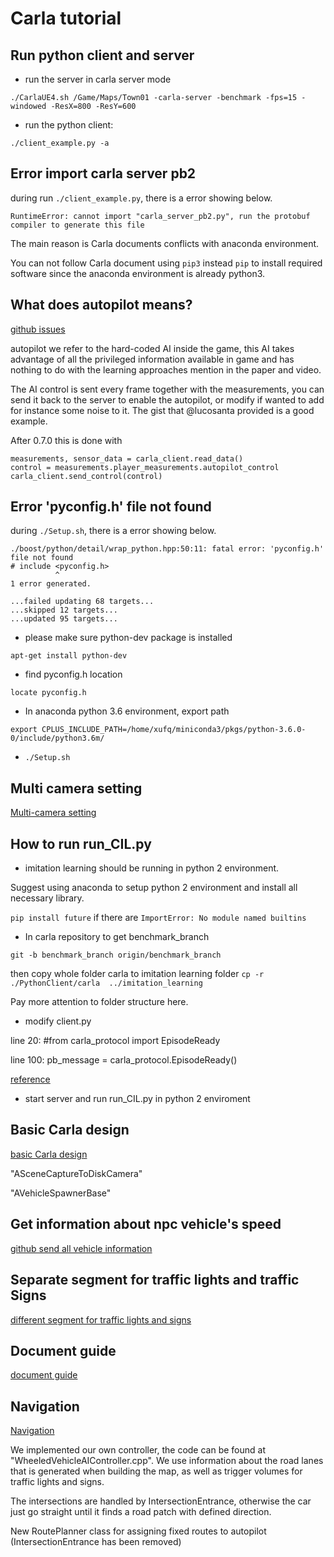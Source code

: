 # Carla tutorial
## Run python client and server
* run the server in carla server mode

`./CarlaUE4.sh /Game/Maps/Town01 -carla-server -benchmark -fps=15 -windowed -ResX=800 -ResY=600`
* run the python client:

`./client_example.py -a`

## Error import carla server pb2
during run `./client_example.py`, there is a error showing below.

`RuntimeError: cannot import "carla_server_pb2.py", run the protobuf compiler to generate this file`

The main reason is Carla documents conflicts with anaconda environment.

You can not follow Carla document using `pip3` instead `pip` to install required software since the anaconda environment is already python3.

## What does autopilot means?
[github issues](https://github.com/carla-simulator/carla/issues/36)

autopilot we refer to the hard-coded AI inside the game, this AI takes advantage of all the privileged information available in game and has nothing to do with the learning approaches mention in the paper and video.

The AI control is sent every frame together with the measurements, you can send it back to the server to enable the autopilot, or modify if wanted to add for instance some noise to it. The gist that @lucosanta provided is a good example.

After 0.7.0 this is done with

```
measurements, sensor_data = carla_client.read_data()
control = measurements.player_measurements.autopilot_control
carla_client.send_control(control)
```

## Error 'pyconfig.h' file not found
during `./Setup.sh`, there is a error showing below.
```
./boost/python/detail/wrap_python.hpp:50:11: fatal error: 'pyconfig.h' file not found
# include <pyconfig.h>
          ^
1 error generated.

...failed updating 68 targets...
...skipped 12 targets...
...updated 95 targets...
```

* please make sure python-dev package is installed

`apt-get install python-dev`
* find pyconfig.h location

`locate pyconfig.h`

* In anaconda python 3.6 environment, export path

`export CPLUS_INCLUDE_PATH=/home/xufq/miniconda3/pkgs/python-3.6.0-0/include/python3.6m/
`
 * `./Setup.sh`

## Multi camera setting

[Multi-camera setting](https://github.com/carla-simulator/carla/issues/42)

## How to run run_CIL.py

* imitation learning should be running in python 2 environment.

Suggest using anaconda to setup python 2 environment and install all necessary library.  

`pip install future` if there are `ImportError: No module named builtins`

* In carla repository to get benchmark_branch

`git -b benchmark_branch origin/benchmark_branch`

then copy whole folder carla to imitation learning folder
`cp -r ./PythonClient/carla  ../imitation_learning`

Pay more attention to folder structure here.

* modify client.py

line 20: #from carla_protocol import EpisodeReady

line 100: pb_message = carla_protocol.EpisodeReady()

[reference](https://github.com/carla-simulator/carla/commit/30c54019ec84d533d0d3d5082b277c2c93040cbb)

* start server and run run_CIL.py in python 2 enviroment

##  Basic Carla design
[basic Carla design](https://github.com/carla-simulator/carla/issues/140)

"ASceneCaptureToDiskCamera"

"AVehicleSpawnerBase"

## Get information about npc vehicle's speed
[github send all vehicle information](https://github.com/carla-simulator/carla/issues/155)

## Separate segment for traffic lights and traffic Signs
[different segment for traffic lights and signs ](https://github.com/carla-simulator/carla/issues/175)

## Document guide
[document guide](https://github.com/carla-simulator/carla/issues/142)

## Navigation
[Navigation](https://github.com/carla-simulator/carla/issues/94)

We implemented our own controller, the code can be found at "WheeledVehicleAIController.cpp". We use information about the road lanes that is generated when building the map, as well as trigger volumes for traffic lights and signs.

The intersections are handled by IntersectionEntrance, otherwise the car just go straight until it finds a road patch with defined direction.

New RoutePlanner class for assigning fixed routes to autopilot (IntersectionEntrance has been removed)
